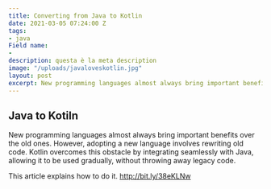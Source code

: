 ```yaml
---
title: Converting from Java to Kotlin
date: 2021-03-05 07:24:00 Z
tags:
- java
Field name:
- 
description: questa è la meta description
image: "/uploads/javaloveskotlin.jpg"
layout: post
excerpt: New programming languages almost always bring important benefits...
---
```


## Java to Kotiln

New programming languages almost always bring important benefits over the old ones. However, adopting a new language involves rewriting old code. Kotlin overcomes this obstacle by integrating seamlessly with Java, allowing it to be used gradually, without throwing away legacy code.

This article explains how to do it.
http://bit.ly/38eKLNw